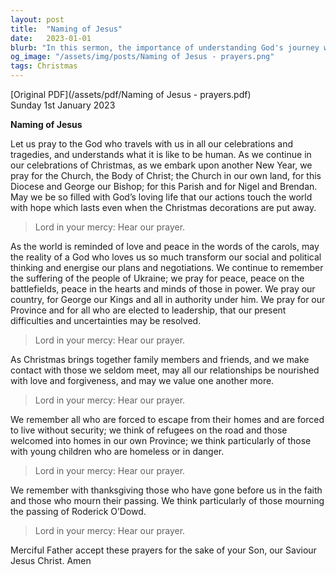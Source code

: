 ```yaml
---
layout: post
title:  "Naming of Jesus"
date:   2023-01-01
blurb: "In this sermon, the importance of understanding God's journey with us through all our celebrations and tragedies is highlighted. The prayer emphasizes the need for love, forgiveness, and peace in our relationships, societies, and the world at large. It also acknowledges the suffering of refugees and those mourning the loss of loved ones."
og_image: "/assets/img/posts/Naming of Jesus - prayers.png"
tags: Christmas
---
```

[Original PDF](/assets/pdf/Naming of Jesus - prayers.pdf)    
Sunday 1st January 2023

**Naming of Jesus**

Let us pray to the God who travels with us in all our celebrations and tragedies, and understands what it is like to be human. As we continue in our celebrations of Christmas, as we embark upon another New Year, we pray for the Church, the Body of Christ; the Church in our own land, for this Diocese and George our Bishop; for this Parish and for Nigel and Brendan. May we be so filled with God’s loving life that our actions touch the world with hope which lasts even when the Christmas decorations are put away.

> Lord in your mercy: Hear our prayer.

As the world is reminded of love and peace in the words of the carols, may the reality of a God who loves us so much transform our social and political thinking and energise our plans and negotiations. We continue to remember the suffering of the people of Ukraine; we pray for peace, peace on the battlefields, peace in the hearts and minds of those in power. We pray our country, for George our Kings and all in authority under him. We pray for our Province and for all who are elected to leadership, that our present difficulties and uncertainties may be resolved.

> Lord in your mercy: Hear our prayer.

As Christmas brings together family members and friends, and we make contact with those we seldom meet, may all our relationships be nourished with love and forgiveness, and may we value one another more.

> Lord in your mercy: Hear our prayer.

We remember all who are forced to escape from their homes and are forced to live without security; we think of refugees on the road and those welcomed into homes in our own Province; we think particularly of those with young children who are homeless or in danger.

> Lord in your mercy: Hear our prayer.

We remember with thanksgiving those who have gone before us in the faith and those who mourn their passing. We think particularly of those mourning the passing of Roderick O’Dowd.

> Lord in your mercy: Hear our prayer.

Merciful Father accept these prayers for the sake of your Son, our Saviour Jesus Christ. Amen
